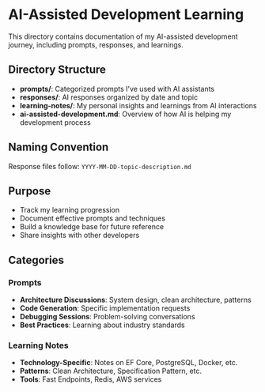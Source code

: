# AI-Assisted Development Learning

This directory contains documentation of my AI-assisted development journey, including prompts, responses, and learnings.

## Directory Structure

- **prompts/**: Categorized prompts I've used with AI assistants
- **responses/**: AI responses organized by date and topic
- **learning-notes/**: My personal insights and learnings from AI interactions
- **ai-assisted-development.md**: Overview of how AI is helping my development process

## Naming Convention

Response files follow: `YYYY-MM-DD-topic-description.md`

## Purpose

- Track my learning progression
- Document effective prompts and techniques
- Build a knowledge base for future reference
- Share insights with other developers

## Categories

### Prompts
- **Architecture Discussions**: System design, clean architecture, patterns
- **Code Generation**: Specific implementation requests
- **Debugging Sessions**: Problem-solving conversations
- **Best Practices**: Learning about industry standards

### Learning Notes
- **Technology-Specific**: Notes on EF Core, PostgreSQL, Docker, etc.
- **Patterns**: Clean Architecture, Specification Pattern, etc.
- **Tools**: Fast Endpoints, Redis, AWS services
